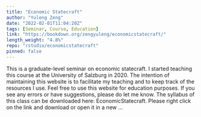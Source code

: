 ```yaml
---
title: "Economic Statecraft"
author: "Yuleng Zeng"
date: "2022-02-01T11:04:20Z"
tags: [Seminar, Course, Education]
link: "https://bookdown.org/zengyuleng/economicstatecraft/"
length_weight: "4.8%"
repo: "rstudio/economicstatecraft"
pinned: false
---
```


This is a graduate-level seminar on economic statecraft. I started teaching this course at the University of Salzburg in 2020. The intention of maintaining this website is to facilitate my teaching and to keep track of the resources I use. Feel free to use this website for education purposes. If you see any errors or have suggestions, please do let me know. The syllabus of this class can be downloaded here: EconomicStatecraft. Please right click on the link and download or open it in a new ...
